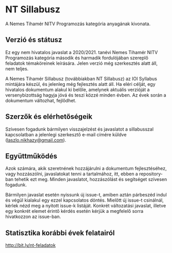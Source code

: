 # NT Sillabusz
 A Nemes Tihamér NITV Programozás kategória anyagának kivonata.
 
## Verzió és státusz
Ez egy nem hivatalos javaslat a 2020/2021. tanévi Nemes Tihamér NITV Programozás kategória
második és harmadik fordulójában szereplő feladatok témaköreinek leírására. Jelen verzió még szerkesztés alatt áll, nem teljes.

A Nemes Tihamér Sillabusz (továbbiakban NT Sillabusz) az IOI Syllabus mintájára készül,
és jelenleg még fejlesztés alatt áll. Ha eléri célját, egy hivatalos dokumentum alakul ki belőle,
amelynek aktuális verzióját a versenybizottság hagyja jóvá és teszi közzé minden évben.
Az évek során a dokumentum változhat, fejlődhet.

## Szerzők és elérhetőségeik
Szívesen fogadunk bármilyen visszajelzést és javaslatot a sillabusszal kapcsolatban
a jelenlegi szerkesztő e-mail címére küldve (laszlo.nikhazy@gmail.com).

## Együttműködés
Azok számára, akik szeretnének hozzájárulni a dokumentum fejlesztéséhez, vagy hozzászólni,
javaslatokat tenni a tartalmához, itt, ebben a repository-ban tehetik ezt meg.
Minden javaslatot, hozzászólást és segítséget szívesen fogadunk.

Bármilyen javaslat esetén nyissunk új issue-t, amiben aztán párbeszéd indul és végül kialakul
egy ezzel kapcsolatos döntés. Mielőtt új issue-t csinálnál, kérlek nézd meg a nyitott issue-k
listáját. Konkrét változatási javaslat, illetve egy konkrét elemet érintő kérdés esetén kérjük
a megfelelő sorra hivatkozzon az issue-ban.

## Statisztika korábbi évek felatairól
http://bit.ly/nt-feladatok 
